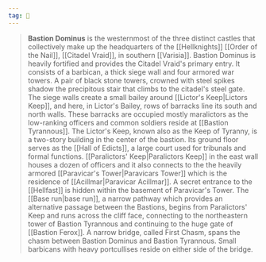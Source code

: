 ```yaml
---
tag: 🏰
---
```

> **Bastion Dominus** is the westernmost of the three distinct castles that collectively make up the headquarters of the [[Hellknights]] [[Order of the Nail]], [[Citadel Vraid]], in southern [[Varisia]].
> Bastion Dominus is heavily fortified and provides the Citadel Vraid's primary entry. It consists of a barbican, a thick siege wall and four armored war towers. A pair of black stone towers, crowned with steel spikes shadow the precipitous stair that climbs to the citadel's steel gate.
> The siege walls create a small bailey around [[Lictor's Keep|Lictors Keep]], and here, in Lictor's Bailey, rows of barracks line its south and north walls. These barracks are occupied mostly maralictors as the low-ranking officers and common soldiers reside at [[Bastion Tyrannous]].
> The Lictor's Keep, known also as the Keep of Tyranny, is a two-story building in the center of the bastion. Its ground floor serves as the [[Hall of Edicts]], a large court used for tribunals and formal functions. [[Paralictors' Keep|Paralictors Keep]] in the east wall houses a dozen of officers and it also connects to the the heavily armored [[Paravicar's Tower|Paravicars Tower]] which is the residence of [[Acillmar|Paravicar Acillmar]]. A secret entrance to the [[Hellfast]] is hidden within the basement of Paravicar's Tower.
> The [[Base run|base run]], a narrow pathway which provides an alternative passage between the Bastions, begins from Paralictors' Keep and runs across the cliff face, connecting to the northeastern tower of Bastion Tyrannous and continuing to the huge gate of [[Bastion Ferox]].
> A narrow bridge, called First Chasm, spans the chasm between Bastion Dominus and Bastion Tyrannous. Small barbicans with heavy portcullises reside on either side of the bridge.








